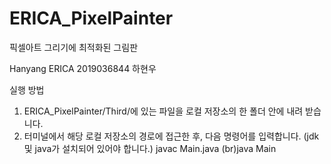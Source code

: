 # ERICA_PixelPainter

픽셀아트 그리기에 최적화된 그림판

Hanyang ERICA 2019036844 하현우


실행 방법

1. ERICA_PixelPainter/Third/에 있는 파일을 로컬 저장소의 한 폴더 안에 내려 받습니다.
2. 터미널에서 해당 로컬 저장소의 경로에 접근한 후, 다음 명령어를 입력합니다. (jdk 및 java가 설치되어 있어야 합니다.)
    javac Main.java
    (br)java Main
